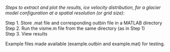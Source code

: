 

_Steps to extract and plot the results, ice velocity distribution, for a glacier model configuration at a spatial resolution (or grid size)_:

Step 1.  Store .mat file and corresponding outbin file in a MATLAB directory <br>
Step 2.  Run the visme.m file from the same directory (as in Step 1) <br>
Step 3.  View results <br>

Example files made available (example.outbin and example.mat) for testing.
